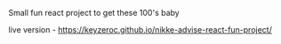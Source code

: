 Small fun react project to get these 100's baby

live version - https://keyzeroc.github.io/nikke-advise-react-fun-project/
